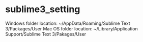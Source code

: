 # sublime3_setting
Windows folder location: ~/AppData/Roaming/Sublime Text 3/Packages/User
Mac OS folder location: ~/Library/Application Support/Sublime Text 3/Pakages/User